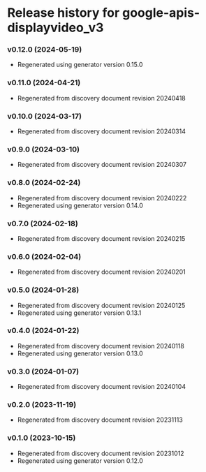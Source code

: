 # Release history for google-apis-displayvideo_v3

### v0.12.0 (2024-05-19)

* Regenerated using generator version 0.15.0

### v0.11.0 (2024-04-21)

* Regenerated from discovery document revision 20240418

### v0.10.0 (2024-03-17)

* Regenerated from discovery document revision 20240314

### v0.9.0 (2024-03-10)

* Regenerated from discovery document revision 20240307

### v0.8.0 (2024-02-24)

* Regenerated from discovery document revision 20240222
* Regenerated using generator version 0.14.0

### v0.7.0 (2024-02-18)

* Regenerated from discovery document revision 20240215

### v0.6.0 (2024-02-04)

* Regenerated from discovery document revision 20240201

### v0.5.0 (2024-01-28)

* Regenerated from discovery document revision 20240125
* Regenerated using generator version 0.13.1

### v0.4.0 (2024-01-22)

* Regenerated from discovery document revision 20240118
* Regenerated using generator version 0.13.0

### v0.3.0 (2024-01-07)

* Regenerated from discovery document revision 20240104

### v0.2.0 (2023-11-19)

* Regenerated from discovery document revision 20231113

### v0.1.0 (2023-10-15)

* Regenerated from discovery document revision 20231012
* Regenerated using generator version 0.12.0

